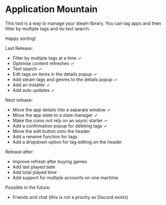 # Application Mountain

This tool is a way to manage your steam library.
You can tag apps and then filter by multiple tags and do text search.

Happy sorting!

Last Release:

- Filter by multiple tags at a time ✓
- Optimise content refreshes ✓
- Text search ✓
- Edit tags on items in the details popup ✓
- Add steam tags and genres to the details popup ✓
- Add an installer ✓
- Add auto updates ✓

Next release:

- Move the app details into a separate window ✓
- Move the app state to a state manager ✓
- Make the coms not rely on an async starter ✓
- Add a confirmation popup for deleting tags ✓
- Move the edit button onto the header
- Add a rename function for tags
- Add a dropdown option for tag editing on the header

Release after:

- Improve refresh after buying games
- Add last played date
- Add total played time
- Add support for multiple accounts on one machine

Possible in the future:

- Friends and chat (this is not a priority as Discord exists)
